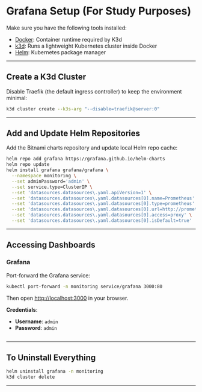 # Grafana Setup (For Study Purposes)

Make sure you have the following tools installed:

- [Docker](https://docs.docker.com/engine/install/): Container runtime required by K3d
- [k3d](https://k3d.io/stable/): Runs a lightweight Kubernetes cluster inside Docker
- [Helm](https://helm.sh/docs/intro/install/): Kubernetes package manager

---

## Create a K3d Cluster

Disable Traefik (the default ingress controller) to keep the environment minimal:

```bash
k3d cluster create --k3s-arg "--disable=traefik@server:0"
```

---

## Add and Update Helm Repositories

Add the Bitnami charts repository and update local Helm repo cache:

```bash
helm repo add grafana https://grafana.github.io/helm-charts
helm repo update
helm install grafana grafana/grafana \
  --namespace monitoring \
  --set adminPassword='admin' \
  --set service.type=ClusterIP \
  --set 'datasources.datasources\.yaml.apiVersion=1' \
  --set 'datasources.datasources\.yaml.datasources[0].name=Prometheus' \
  --set 'datasources.datasources\.yaml.datasources[0].type=prometheus' \
  --set 'datasources.datasources\.yaml.datasources[0].url=http://prometheus-server.monitoring.svc.cluster.local' \
  --set 'datasources.datasources\.yaml.datasources[0].access=proxy' \
  --set 'datasources.datasources\.yaml.datasources[0].isDefault=true'
```

---

## Accessing Dashboards

### Grafana

Port-forward the Grafana service:

```bash
kubectl port-forward -n monitoring service/grafana 3000:80
```

Then open [http://localhost:3000](http://localhost:3000) in your browser.

**Credentials**:
- **Username**: `admin`
- **Password**: `admin`
  ```

---

## To Uninstall Everything

```bash
helm uninstall grafana -n monitoring
k3d cluster delete
```

---
